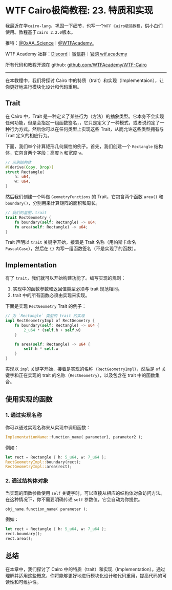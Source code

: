# WTF Cairo极简教程: 23. 特质和实现

我最近在学`cairo-lang`，巩固一下细节，也写一个`WTF Cairo极简教程`，供小白们使用。教程基于`cairo 2.2.0`版本。

推特：[@0xAA_Science](https://twitter.com/0xAA_Science)｜[@WTFAcademy_](https://twitter.com/WTFAcademy_)

WTF Academy 社群：[Discord](https://discord.gg/5akcruXrsk)｜[微信群](https://docs.google.com/forms/d/e/1FAIpQLSe4KGT8Sh6sJ7hedQRuIYirOoZK_85miz3dw7vA1-YjodgJ-A/viewform?usp=sf_link)｜[官网 wtf.academy](https://wtf.academy)

所有代码和教程开源在 github: [github.com/WTFAcademy/WTF-Cairo](https://github.com/WTFAcademy/WTF-Cairo)

---

在本教程中，我们将探讨 Cairo 中的特质（trait）和实现（Implementaion），让你更好地进行模块化设计和代码重用。

## Trait

在 Cairo 中，Trait 是一种定义了某些行为（方法）的抽象类型。它本身不会实现任何功能，但是会指定一组函数签名，，它只是定义了一种模式，或者说约定了一种行为方式。然后你可以在任何类型上实现这些 Trait，从而允许这些类型拥有与 Trait 定义的相应行为。

下面，我们举个计算矩形几何属性的例子。首先，我们创建一个 `Rectangle` 结构体，它包含两个字段：高度 `h` 和宽度 `w`。

```rust
// 示例结构体
#[derive(Copy, Drop)]
struct Rectangle{
    h: u64,
    w: u64,
}
```

然后我们创建一个叫做 `GeometryFunctions` 的 Trait，它包含两个函数 `area()` 和 `boundary()`，分别用来计算矩阵的面积和周长。

```rust
// 我们的蓝图，trait
trait RectGeometry {
    fn boundary(self: Rectangle) -> u64;
    fn area(self: Rectangle) -> u64;
}
```

Trait 声明以 `trait` 关键字开始，接着是 Trait 名称（用帕斯卡命名 `PascalCase`），然后在 `{}` 内写一组函数签名（不是实现了的函数）。

## Implementation

有了 `trait`，我们就可以开始构建功能了。编写实现的规则：

1. 实现中的函数参数和返回值类型必须与 trait 规范相同。
2. trait 中的所有函数必须由实现来实现。

下面是实现 `RectGeometry` Trait 的例子：

```rust
// 为 `Rectangle` 类型的 trait 的实现
impl RectGeometryImpl of RectGeometry {
    fn boundary(self: Rectangle) -> u64 {
        2_u64 * (self.h + self.w)
    }

    fn area(self: Rectangle) -> u64 {
        self.h * self.w
    }
}
```

实现以 `impl` 关键字开始，接着是实现的名称（`RectGeometryImpl`），然后是 `of` 关键字和正在实现的 trait 的名称（`RectGeometry`），以及包含在 trait 中的函数集合。


## 使用实现的函数

### 1. 通过实现名称

你可以通过实现名称来从实现中调用函数：

```rust
ImplementationName::function_name( parameter1, parameter2 );
```

例如：

```rust
let rect = Rectangle { h: 5_u64, w: 7_u64 };
RectGeometryImpl::boundary(rect);
RectGeometryImpl::area(rect);
```

### 2. 通过结构体对象

当实现的函数参数使用 `self` 关键字时，可以直接从相应的结构体对象访问方法。在这种情况下，你不需要明确传递 `self` 参数值，它会自动为你提供。

```rust
obj_name.function_name( parameter );
```

例如：

```rust
let rect = Rectangle { h: 5_u64, w: 7_u64 };
rect.boundary();
rect.area();
```

## 总结

在本章中，我们探讨了 Cairo 中的特质（trait）和实现（Implementation）。通过理解并适用这些概念，你将能够更好地进行模块化设计和代码重用，提高代码的可读性和可维护性。